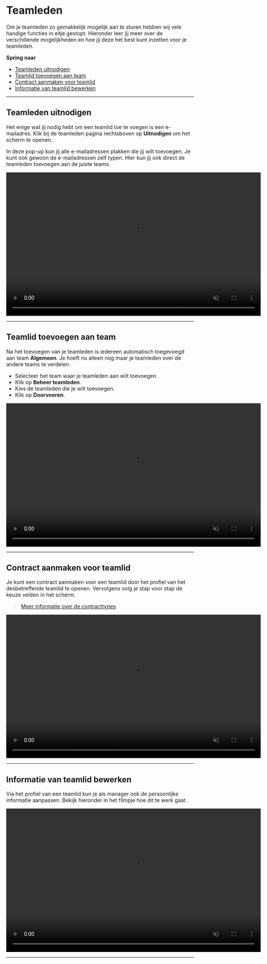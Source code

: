 # Teamleden

Om je teamleden zo gemakkelijk mogelijk aan te sturen hebben wij vele handige functies in eitje gestopt. Hieronder leer jij meer over de verschillende mogelijkheden en hoe jij deze het best kunt inzetten voor je teamleden.

**Spring naar**
* [Teamleden uitnodigen](/teamleden?id=teamleden-uitnodigen)
* [Teamlid toevoegen aan team](/teamleden?id=teamlid-toevoegen-aan-team)
* [Contract aanmaken voor teamlid](/teamleden?id=contract-aanmaken-voor-teamlid)
* [Informatie van teamlid bewerken](/teamleden?id=informatie-van-teamlid-bewerken)

---

## Teamleden uitnodigen

Het enige wat jij nodig hebt om een teamlid toe te voegen is een e-mailadres. Klik bij de teamleden pagina rechtsboven op **Uitnodigen** om het scherm te openen.

In deze pop-up kun jij alle e-mailadressen plakken die jij wilt toevoegen. Je kunt ook gewoon de e-mailadressen zelf typen. Hier kun jij ook direct de teamleden toevoegen aan de juiste teams.


<video controls
       muted 
       src="/assets/teamledenToevoegenV2.mov"
       width="683"
       height="384">
</video>

---

## Teamlid toevoegen aan team

Na het toevoegen van je teamleden is iedereen automatisch toegevoegd aan team **Algemeen**. Je hoeft nu alleen nog maar je teamleden over de andere teams te verdelen. 
* Selecteer het team waar je teamleden aan wilt toevoegen.
* Klik op **Beheer teamleden**. 
* Kies de teamleden die je wilt toevoegen.
* Klik op **Doorvoeren**.

<video controls
       muted 
       src="/assets/toevoegenTeamsV2.mov"
       width="683"
       height="384">
</video>

---


## Contract aanmaken voor teamlid

Je kunt een contract aanmaken voor een teamlid door het profiel van het desbetreffende teamlid te openen. Vervolgens volg je stap voor stap de keuze velden in het scherm.

> [Meer informatie over de contracttypes](/contracten)

<video controls
       muted 
       src="/assets/contractAanmaken.mov"
       width="683"
       height="384">
</video>


---

## Informatie van teamlid bewerken

Via het profiel van een teamlid kun je als manager ook de persoonlijke informatie aanpassen. Bekijk hieronder in het filmpje hoe dit te werk gaat.

<video controls
       muted 
       src="/assets/teamlidInformatieBewerken.mov"
       width="683"
       height="384">
</video>


---
